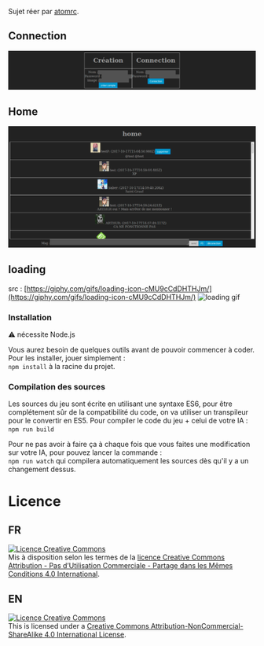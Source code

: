 Sujet réer par [atomrc](https://github.com/atomrc).
## Connection
![log](./resources/img/log.png)

## Home
![home](./resources/img/home.png)

## loading
src : [https://giphy.com/gifs/loading-icon-cMU9cCdDHTHJm/](https://giphy.com/gifs/loading-icon-cMU9cCdDHTHJm/)
![loading gif](https://media.giphy.com/media/cMU9cCdDHTHJm/giphy.gif)

### Installation

:warning: nécessite Node.js

Vous aurez besoin de quelques outils avant de pouvoir commencer à coder. Pour les installer, jouer simplement :  
    `npm install`
à la racine du projet.

### Compilation des sources

Les sources du jeu sont écrite en utilisant une syntaxe ES6, pour être complétement sûr de la compatibilité du code, on va utiliser un transpileur pour le convertir en ES5. Pour compiler le code du jeu + celui de votre IA :   
    `npm run build`

Pour ne pas avoir à faire ça à chaque fois que vous faites une modification sur votre IA, pour pouvez lancer la commande :   
    `npm run watch`
qui compilera automatiquement les sources dès qu'il y a un changement dessus.

# Licence

## FR
[![Licence Creative Commons](https://i.creativecommons.org/l/by-nc-sa/4.0/88x31.png)](https://creativecommons.org/licenses/by-nc-sa/4.0/deed.fr)  
Mis à disposition selon les termes de la [licence Creative Commons Attribution - Pas d’Utilisation Commerciale - Partage dans les Mêmes Conditions 4.0 International](https://creativecommons.org/licenses/by-nc-sa/4.0/deed.fr).

## EN
[![Licence Creative Commons](https://i.creativecommons.org/l/by-nc-sa/4.0/88x31.png)](http://creativecommons.org/licenses/by-nc-sa/4.0/)  
This is licensed under a [Creative Commons Attribution-NonCommercial-ShareAlike 4.0 International License](http://creativecommons.org/licenses/by-nc-sa/4.0/).
